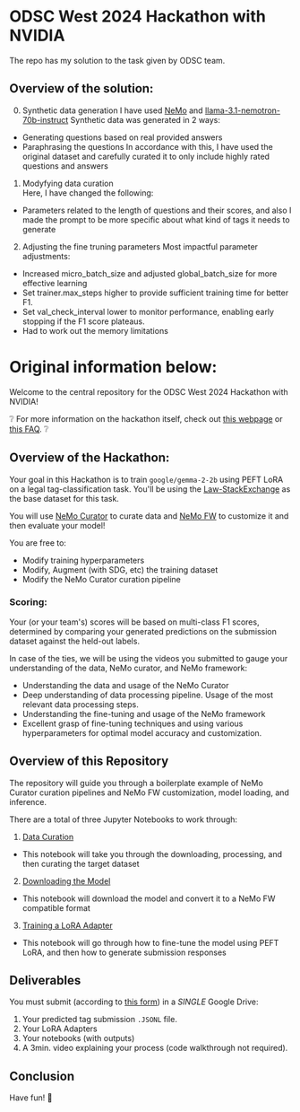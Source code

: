 # ODSC West 2024 Hackathon with NVIDIA  
The repo has my solution to the task given by ODSC team. 
## Overview of the solution:  
0. Synthetic data generation
I have used [NeMo](https://github.com/NVIDIA/NeMo) and [llama-3.1-nemotron-70b-instruct](https://build.nvidia.com/nvidia/llama-3_1-nemotron-70b-instruct)
Synthetic data was generated in 2 ways:
- Generating questions based on real provided answers
- Paraphrasing the questions
In accordance with this, I have used the original dataset and carefully curated it to only include highly rated questions and answers
1. Modyfying data curation  
Here, I have changed the following:
- Parameters related to the length of questions and their scores, and also I made the prompt to be more specific about what kind of tags it needs to generate  
2. Adjusting the fine truning parameters
Most impactful parameter adjustments:
- Increased micro_batch_size and adjusted global_batch_size for more effective learning  
- Set trainer.max_steps higher to provide sufficient training time for better F1.
- Set val_check_interval lower to monitor performance, enabling early stopping if the F1 score plateaus.
- Had to work out the memory limitations  

# Original information below:  

Welcome to the central repository for the ODSC West 2024 Hackathon with NVIDIA!

❔ For more information on the hackathon itself, check out [this webpage](https://odsc.com/california/hackathon/) or [this FAQ](https://docs.google.com/document/d/1W_ClcEYBsNeLvDZSYImYG1CrrSTSj7Fo_ZOE_Ev1D1k/edit?tab=t.0#heading=h.8eu9ji7smdv6). ❔

## Overview of the Hackathon:

Your goal in this Hackathon is to train `google/gemma-2-2b` using PEFT LoRA on a legal tag-classification task. You'll be using the [Law-StackExchange](https://huggingface.co/datasets/ymoslem/Law-StackExchange) as the base dataset for this task.

You will use [NeMo Curator](https://github.com/NVIDIA/NeMo-Curator) to curate data and [NeMo FW](https://github.com/NVIDIA/NeMo) to customize it and then evaluate your model!

You are free to: 
- Modify training hyperparameters
- Modify, Augment (with SDG, etc) the training dataset
- Modify the NeMo Curator curation pipeline

### Scoring:

Your (or your team's) scores will be based on multi-class F1 scores, determined by comparing your generated predictions on the submission dataset against the held-out labels. 

In case of the ties, we will be using the videos you submitted to gauge your understanding of the data, NeMo curator, and NeMo framework:
- Understanding the data and usage of the NeMo Curator
- Deep understanding of data processing pipeline. Usage of the most relevant data processing steps.
- Understanding the fine-tuning and usage of the NeMo framework	
- Excellent grasp of fine-tuning techniques and using various hyperparameters for optimal model accuracy and customization.

## Overview of this Repository

The repository will guide you through a boilerplate example of NeMo Curator curation pipelines and NeMo FW customization, model loading, and inference.

There are a total of three Jupyter Notebooks to work through:

1. [Data Curation](https://github.com/chrisalexiuk-nvidia/ODSC-Hackathon-Repository/blob/main/step-1-data-curation.ipynb)
  - This notebook will take you through the downloading, processing, and then curating the target dataset
2. [Downloading the Model](https://github.com/chrisalexiuk-nvidia/ODSC-Hackathon-Repository/blob/main/step-2-download-model.ipynb)
  - This notebook will download the model and convert it to a NeMo FW compatible format
3. [Training a LoRA Adapter](https://github.com/chrisalexiuk-nvidia/ODSC-Hackathon-Repository/blob/main/step-3-training.ipynb)
  - This notebook will go through how to fine-tune the model using PEFT LoRA, and then how to generate submission responses

## Deliverables

You must submit (according to [this form](https://docs.google.com/forms/d/e/1FAIpQLSf3zeyPKXqs6Bhe_wmPRA-fzKncm_aNlliZAOMIsW7NUYr6kg/viewform)) in a *SINGLE* Google Drive:

1. Your predicted tag submission `.JSONL` file.
2. Your LoRA Adapters
3. Your notebooks (with outputs)
4. A 3min. video explaining your process (code walkthrough not required).

## Conclusion

Have fun! 🎉



